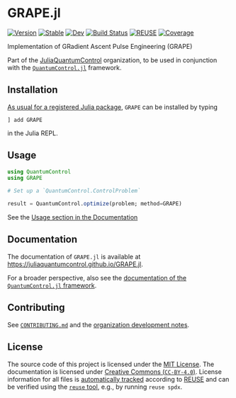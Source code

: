 <!--
SPDX-FileCopyrightText: © 2025 Michael Goerz <mail@michaelgoerz.net>

SPDX-License-Identifier: CC-BY-4.0
-->

# GRAPE.jl

[![Version](https://juliahub.com/docs/General/GRAPE/stable/version.svg)](https://juliahub.com/ui/Packages/General/GRAPE)
[![Stable](https://img.shields.io/badge/docs-stable-blue.svg)](https://juliaquantumcontrol.github.io/GRAPE.jl/)
[![Dev](https://img.shields.io/badge/docs-dev-blue.svg)](https://juliaquantumcontrol.github.io/GRAPE.jl/dev)
[![Build Status](https://github.com/JuliaQuantumControl/GRAPE.jl/workflows/CI/badge.svg)](https://github.com/JuliaQuantumControl/GRAPE.jl/actions)
[![REUSE](https://github.com/JuliaQuantumControl/GRAPE.jl/actions/workflows/REUSE.yml/badge.svg)](https://github.com/JuliaQuantumControl/GRAPE.jl/actions/workflows/REUSE.yml)
[![Coverage](https://codecov.io/gh/JuliaQuantumControl/GRAPE.jl/branch/master/graph/badge.svg)](https://codecov.io/gh/JuliaQuantumControl/GRAPE.jl)

Implementation of GRadient Ascent Pulse Engineering (GRAPE)

Part of the [JuliaQuantumControl] organization, to be used in conjunction with the [`QuantumControl.jl`] framework.


## Installation

[As usual for a registered Julia package](https://docs.julialang.org/en/v1/stdlib/Pkg/), `GRAPE` can be installed by typing

```
] add GRAPE
```

in the Julia REPL.

## Usage

```julia
using QuantumControl
using GRAPE

# Set up a `QuantumControl.ControlProblem`

result = QuantumControl.optimize(problem; method=GRAPE)
```

See the [Usage section in the Documentation](https://juliaquantumcontrol.github.io/GRAPE.jl/dev/usage/)

## Documentation

The documentation of `GRAPE.jl` is available at <https://juliaquantumcontrol.github.io/GRAPE.jl>.

For a broader perspective, also see the [documentation of the `QuantumControl.jl` framework](https://juliaquantumcontrol.github.io/QuantumControl.jl/).

## Contributing

See [`CONTRIBUTING.md`](https://github.com/JuliaQuantumControl/.github/blob/master/CONTRIBUTING.md#contributing-to-juliaquantumcontrol-packages) and the [organization development notes](https://github.com/JuliaQuantumControl#development).


[`QuantumControl.jl`]: https://github.com/JuliaQuantumControl/QuantumControl.jl#readme
[JuliaQuantumControl]: https://github.com/JuliaQuantumControl

## License

The source code of this project is licensed under the [MIT License](LICENSE). The documentation is licensed under [Creative Commons (`CC-BY-4.0`)](https://creativecommons.org/licenses/by/4.0/deed.en). License information for all files is [automatically tracked](https://github.com/JuliaQuantumControl/GRAPE.jl/actions/workflows/REUSE.yml) according to [REUSE](https://reuse.software) and can be verified using the [`reuse` tool](https://github.com/fsfe/reuse-tool?tab=readme-ov-file#reuse), e.g., by running `reuse spdx`.
